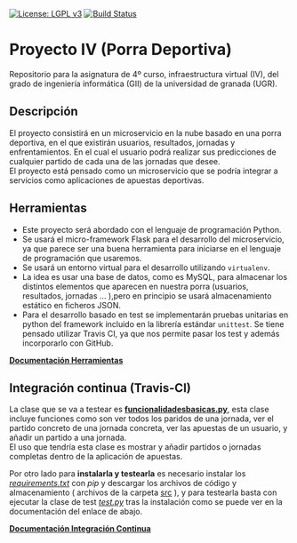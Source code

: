 [![License: LGPL v3](https://img.shields.io/badge/License-LGPL%20v3-blue.svg)](https://www.gnu.org/licenses/lgpl-3.0)    [![Build Status](https://travis-ci.com/iMiguel10/Proyecto-IV-Porra-Deportiva-.svg?branch=master)](https://travis-ci.com/iMiguel10/Proyecto-IV-Porra-Deportiva-)

# Proyecto IV (Porra Deportiva)
Repositorio para la asignatura de 4º curso, infraestructura virtual (IV), del grado de ingeniería informática (GII) de la universidad de granada (UGR). 

## Descripción

El proyecto consistirá en un microservicio en la nube basado en una porra deportiva, en el que existirán usuarios, resultados, jornadas y enfrentamientos. En el cual el usuario podrá realizar sus predicciones de cualquier partido de cada una de las jornadas que desee.  
El proyecto está pensado como un microservicio que se podría integrar a servicios como aplicaciones de apuestas deportivas.

## Herramientas
  
* Este proyecto será abordado con el lenguaje de programación Python.  
* Se usará el micro-framework Flask para el desarrollo del microservicio, ya que parece ser una buena herramienta para iniciarse en el lenguaje de programación que usaremos.
*  Se usará un entorno virtual para el desarrollo utilizando `virtualenv`.  
* La idea es usar una base de datos, como es MySQL, para almacenar los distintos elementos que aparecen en nuestra porra (usuarios, resultados, jornadas ... ),pero  en principio se usará almacenamiento estático en ficheros JSON.  
* Para el desarrollo basado en test se implementarán pruebas unitarias en python del framework incluido en la librería estándar `unittest`.
Se tiene pensado utilizar Travis CI, ya que nos permite pasar los test y además incorporarlo con GitHub.

[**Documentación Herramientas**](https://github.com/iMiguel10/Proyecto-IV-Porra-Deportiva-/blob/master/doc/Info-herramientas.md)

## Integración continua  (Travis-CI)

La clase que se va a testear es [**funcionalidadesbasicas.py**](https://github.com/iMiguel10/Proyecto-IV-Porra-Deportiva-/blob/master/src/funcionesbasicas.py), esta clase incluye funciones como son ver todos los paridos de una jornada, ver el partido concreto de una jornada concreta, ver las apuestas de un usuario, y añadir un partido a una jornada.  
El uso que tendría esta clase es mostrar y añadir partidos o jornadas completas dentro de la aplicación de apuestas.

Por otro lado para **instalarla y testearla** es necesario instalar los [*requirements.txt*](https://github.com/iMiguel10/Proyecto-IV-Porra-Deportiva-/blob/master/requirements.txt) con *pip* y descargar los archivos de código y almacenamiento ( archivos de la carpeta [src](https://github.com/iMiguel10/Proyecto-IV-Porra-Deportiva-/tree/master/src) ), y para testearla basta con ejecutar la clase de test [*test.py*](https://github.com/iMiguel10/Proyecto-IV-Porra-Deportiva-/blob/master/src/test.py) tras la instalación como se puede ver en la documentación del enlace de abajo.

[**Documentación Integración Continua**](https://github.com/iMiguel10/Proyecto-IV-Porra-Deportiva-/blob/master/doc/Integ-Cont-Conf.md)